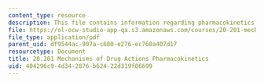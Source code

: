 ```yaml
---
content_type: resource
description: This file contains information regarding pharmacokinetics.
file: https://ol-ocw-studio-app-qa.s3.amazonaws.com/courses/20-201-mechanisms-of-drug-actions-fall-2013/404296c94d342876b62422d319f06699_MIT20_201F13_Pharmcokinetis.pdf
file_type: application/pdf
parent_uid: df9544ac-907a-c680-e276-ec760a407d17
resourcetype: Document
title: 20.201 Mechanisms of Drug Actions Pharmacokinetics
uid: 404296c9-4d34-2876-b624-22d319f06699
---
```

